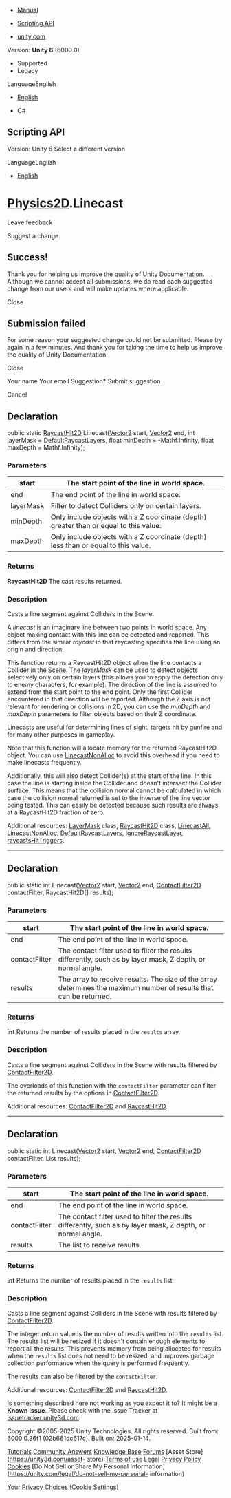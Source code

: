 [ ]()

  * [Manual](../Manual/index.html)
  * [Scripting API](../ScriptReference/index.html)

  * [unity.com](https://unity.com/)

Version: **Unity 6** (6000.0)

  * Supported
  * Legacy

LanguageEnglish

  * [English]()

  * C#

[ ](https://docs.unity3d.com)

## Scripting API

Version: Unity 6 Select a different version

LanguageEnglish

  * [English]()

#  [Physics2D](Physics2D.html).Linecast

Leave feedback

Suggest a change

## Success!

Thank you for helping us improve the quality of Unity Documentation. Although
we cannot accept all submissions, we do read each suggested change from our
users and will make updates where applicable.

Close

## Submission failed

For some reason your suggested change could not be submitted. Please <a>try
again</a> in a few minutes. And thank you for taking the time to help us
improve the quality of Unity Documentation.

Close

Your name Your email Suggestion* Submit suggestion

Cancel

[ ]()

## Declaration

public static [RaycastHit2D](RaycastHit2D.html)
Linecast([Vector2](Vector2.html) start, [Vector2](Vector2.html) end, int
layerMask = DefaultRaycastLayers, float minDepth = -Mathf.Infinity, float
maxDepth = Mathf.Infinity);

### Parameters

start | The start point of the line in world space.  
---|---  
end | The end point of the line in world space.  
layerMask | Filter to detect Colliders only on certain layers.  
minDepth | Only include objects with a Z coordinate (depth) greater than or equal to this value.  
maxDepth | Only include objects with a Z coordinate (depth) less than or equal to this value.  
  
### Returns

**RaycastHit2D** The cast results returned.

### Description

Casts a line segment against Colliders in the Scene.

A _linecast_ is an imaginary line between two points in world space. Any
object making contact with this line can be detected and reported. This
differs from the similar _raycast_ in that raycasting specifies the line using
an origin and direction.  
  
This function returns a RaycastHit2D object when the line contacts a Collider
in the Scene. The _layerMask_ can be used to detect objects selectively only
on certain layers (this allows you to apply the detection only to enemy
characters, for example). The direction of the line is assumed to extend from
the start point to the end point. Only the first Collider encountered in that
direction will be reported. Although the Z axis is not relevant for rendering
or collisions in 2D, you can use the _minDepth_ and _maxDepth_ parameters to
filter objects based on their Z coordinate.  
  
Linecasts are useful for determining lines of sight, targets hit by gunfire
and for many other purposes in gameplay.  
  
Note that this function will allocate memory for the returned RaycastHit2D
object. You can use [LinecastNonAlloc](Physics2D.LinecastNonAlloc.html) to
avoid this overhead if you need to make linecasts frequently.  
  
Additionally, this will also detect Collider(s) at the start of the line. In
this case the line is starting inside the Collider and doesn't intersect the
Collider surface. This means that the collision normal cannot be calculated in
which case the collision normal returned is set to the inverse of the line
vector being tested. This can easily be detected because such results are
always at a RaycastHit2D fraction of zero.  
  
Additional resources: [LayerMask](LayerMask.html) class,
[RaycastHit2D](RaycastHit2D.html) class,
[LinecastAll](Physics2D.LinecastAll.html),
[LinecastNonAlloc](Physics2D.LinecastNonAlloc.html),
[DefaultRaycastLayers](Physics2D.DefaultRaycastLayers.html),
[IgnoreRaycastLayer](Physics2D.IgnoreRaycastLayer.html),
[raycastsHitTriggers](Physics2D-raycastsHitTriggers.html).

* * *

## Declaration

public static int Linecast([Vector2](Vector2.html) start,
[Vector2](Vector2.html) end, [ContactFilter2D](ContactFilter2D.html)
contactFilter, RaycastHit2D[] results);

### Parameters

start | The start point of the line in world space.  
---|---  
end | The end point of the line in world space.  
contactFilter | The contact filter used to filter the results differently, such as by layer mask, Z depth, or normal angle.  
results | The array to receive results. The size of the array determines the maximum number of results that can be returned.  
  
### Returns

**int** Returns the number of results placed in the `results` array.

### Description

Casts a line segment against Colliders in the Scene with results filtered by
[ContactFilter2D](ContactFilter2D.html).

The overloads of this function with the `contactFilter` parameter can filter
the returned results by the options in
[ContactFilter2D](ContactFilter2D.html).  
  
Additional resources: [ContactFilter2D](ContactFilter2D.html) and
[RaycastHit2D](RaycastHit2D.html).

* * *

## Declaration

public static int Linecast([Vector2](Vector2.html) start,
[Vector2](Vector2.html) end, [ContactFilter2D](ContactFilter2D.html)
contactFilter, List<RaycastHit2D> results);

### Parameters

start | The start point of the line in world space.  
---|---  
end | The end point of the line in world space.  
contactFilter | The contact filter used to filter the results differently, such as by layer mask, Z depth, or normal angle.  
results | The list to receive results.  
  
### Returns

**int** Returns the number of results placed in the `results` list.

### Description

Casts a line segment against Colliders in the Scene with results filtered by
[ContactFilter2D](ContactFilter2D.html).

The integer return value is the number of results written into the `results`
list. The results list will be resized if it doesn't contain enough elements
to report all the results. This prevents memory from being allocated for
results when the `results` list does not need to be resized, and improves
garbage collection performance when the query is performed frequently.  
  
The results can also be filtered by the `contactFilter`.  
  
Additional resources: [ContactFilter2D](ContactFilter2D.html) and
[RaycastHit2D](RaycastHit2D.html).

Is something described here not working as you expect it to? It might be a
**Known Issue**. Please check with the Issue Tracker at
[issuetracker.unity3d.com](https://issuetracker.unity3d.com).

Copyright ©2005-2025 Unity Technologies. All rights reserved. Built from:
6000.0.36f1 (02b661dc617c). Built on: 2025-01-14.

[Tutorials](https://unity3d.com/learn) [Community
Answers](https://answers.unity3d.com) [Knowledge
Base](https://support.unity3d.com/hc/en-us)
[Forums](https://forum.unity3d.com) [Asset Store](https://unity3d.com/asset-
store) [Terms of use](https://docs.unity3d.com/Manual/TermsOfUse.html)
[Legal](https://unity.com/legal) [Privacy
Policy](https://unity.com/legal/privacy-policy)
[Cookies](https://unity.com/legal/cookie-policy) [Do Not Sell or Share My
Personal Information](https://unity.com/legal/do-not-sell-my-personal-
information)

[Your Privacy Choices (Cookie Settings)](javascript:void\(0\);)

